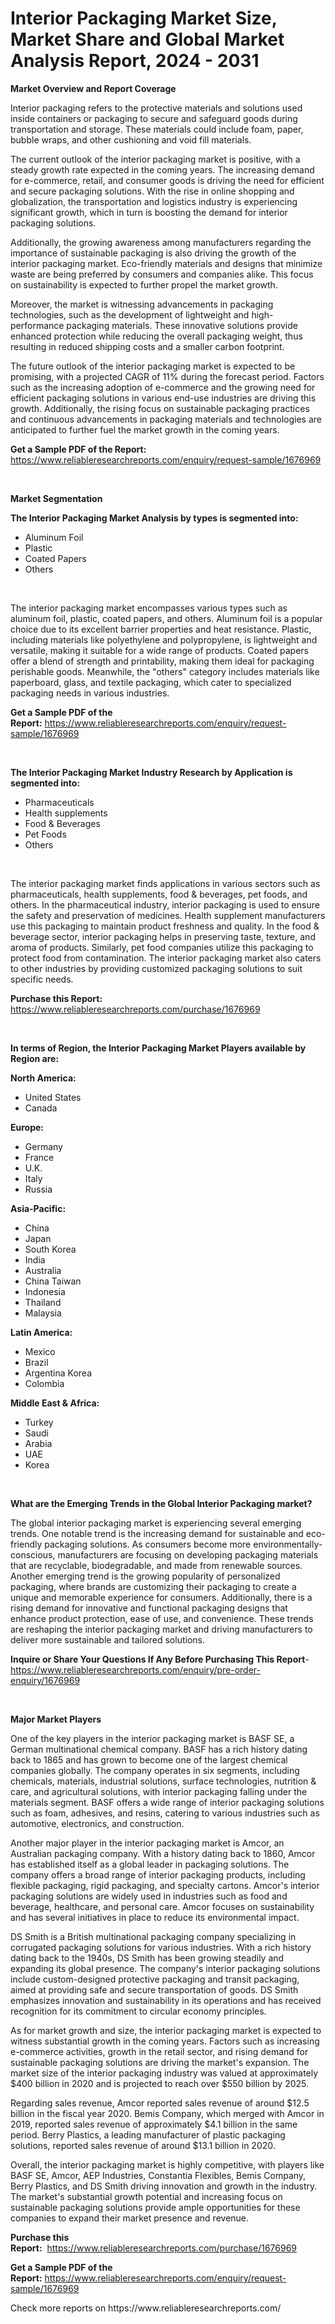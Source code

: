 <p><h1>Interior Packaging Market Size, Market Share and Global Market Analysis Report, 2024 - 2031</h1></p><p><strong>Market Overview and Report Coverage</strong></p>
<p><p>Interior packaging refers to the protective materials and solutions used inside containers or packaging to secure and safeguard goods during transportation and storage. These materials could include foam, paper, bubble wraps, and other cushioning and void fill materials.</p><p>The current outlook of the interior packaging market is positive, with a steady growth rate expected in the coming years. The increasing demand for e-commerce, retail, and consumer goods is driving the need for efficient and secure packaging solutions. With the rise in online shopping and globalization, the transportation and logistics industry is experiencing significant growth, which in turn is boosting the demand for interior packaging solutions.</p><p>Additionally, the growing awareness among manufacturers regarding the importance of sustainable packaging is also driving the growth of the interior packaging market. Eco-friendly materials and designs that minimize waste are being preferred by consumers and companies alike. This focus on sustainability is expected to further propel the market growth.</p><p>Moreover, the market is witnessing advancements in packaging technologies, such as the development of lightweight and high-performance packaging materials. These innovative solutions provide enhanced protection while reducing the overall packaging weight, thus resulting in reduced shipping costs and a smaller carbon footprint.</p><p>The future outlook of the interior packaging market is expected to be promising, with a projected CAGR of 11% during the forecast period. Factors such as the increasing adoption of e-commerce and the growing need for efficient packaging solutions in various end-use industries are driving this growth. Additionally, the rising focus on sustainable packaging practices and continuous advancements in packaging materials and technologies are anticipated to further fuel the market growth in the coming years.</p></p>
<p><strong>Get a Sample PDF of the Report:</strong> <a href="https://www.reliableresearchreports.com/enquiry/request-sample/1676969">https://www.reliableresearchreports.com/enquiry/request-sample/1676969</a></p>
<p>&nbsp;</p>
<p><strong>Market Segmentation</strong></p>
<p><strong>The Interior Packaging Market Analysis by types is segmented into:</strong></p>
<p><ul><li>Aluminum Foil</li><li>Plastic</li><li>Coated Papers</li><li>Others</li></ul></p>
<p>&nbsp;</p>
<p><p>The interior packaging market encompasses various types such as aluminum foil, plastic, coated papers, and others. Aluminum foil is a popular choice due to its excellent barrier properties and heat resistance. Plastic, including materials like polyethylene and polypropylene, is lightweight and versatile, making it suitable for a wide range of products. Coated papers offer a blend of strength and printability, making them ideal for packaging perishable goods. Meanwhile, the "others" category includes materials like paperboard, glass, and textile packaging, which cater to specialized packaging needs in various industries.</p></p>
<p><strong>Get a Sample PDF of the Report:</strong>&nbsp;<a href="https://www.reliableresearchreports.com/enquiry/request-sample/1676969">https://www.reliableresearchreports.com/enquiry/request-sample/1676969</a></p>
<p>&nbsp;</p>
<p><strong>The Interior Packaging Market Industry Research by Application is segmented into:</strong></p>
<p><ul><li>Pharmaceuticals</li><li>Health supplements</li><li>Food & Beverages</li><li>Pet Foods</li><li>Others</li></ul></p>
<p>&nbsp;</p>
<p><p>The interior packaging market finds applications in various sectors such as pharmaceuticals, health supplements, food & beverages, pet foods, and others. In the pharmaceutical industry, interior packaging is used to ensure the safety and preservation of medicines. Health supplement manufacturers use this packaging to maintain product freshness and quality. In the food & beverage sector, interior packaging helps in preserving taste, texture, and aroma of products. Similarly, pet food companies utilize this packaging to protect food from contamination. The interior packaging market also caters to other industries by providing customized packaging solutions to suit specific needs.</p></p>
<p><strong>Purchase this Report:</strong>&nbsp; <a href="https://www.reliableresearchreports.com/purchase/1676969">https://www.reliableresearchreports.com/purchase/1676969</a></p>
<p>&nbsp;</p>
<p><strong>In terms of Region, the Interior Packaging Market Players available by Region are:</strong></p>
<p>
    <p> <strong> North America: </strong>
        <ul>
            <li>United States</li>
            <li>Canada</li>
        </ul>
        </p> 
    <p> <strong> Europe: </strong>
        <ul>
            <li>Germany</li>
            <li>France</li>
            <li>U.K.</li>
            <li>Italy</li>
            <li>Russia</li>
        </ul>
        </p> 
    <p> <strong> Asia-Pacific: </strong>
        <ul>
            <li>China</li>
            <li>Japan</li>
            <li>South Korea</li>
            <li>India</li>
            <li>Australia</li>
            <li>China Taiwan</li>
            <li>Indonesia</li>
            <li>Thailand</li>
            <li>Malaysia</li>
        </ul>
        </p> 
    <p> <strong> Latin America: </strong>
        <ul>
            <li>Mexico</li>
            <li>Brazil</li>
            <li>Argentina Korea</li>
            <li>Colombia</li>
        </ul>
        </p> 
    <p> <strong> Middle East & Africa: </strong>
        <ul>
            <li>Turkey</li>
            <li>Saudi</li>
            <li>Arabia</li>
            <li>UAE</li>
            <li>Korea</li>
        </ul>
    </p>
    </p>
<p>&nbsp;</p>
<p><strong>What are the Emerging Trends in the Global Interior Packaging market?</strong></p>
<p><p>The global interior packaging market is experiencing several emerging trends. One notable trend is the increasing demand for sustainable and eco-friendly packaging solutions. As consumers become more environmentally-conscious, manufacturers are focusing on developing packaging materials that are recyclable, biodegradable, and made from renewable sources. Another emerging trend is the growing popularity of personalized packaging, where brands are customizing their packaging to create a unique and memorable experience for consumers. Additionally, there is a rising demand for innovative and functional packaging designs that enhance product protection, ease of use, and convenience. These trends are reshaping the interior packaging market and driving manufacturers to deliver more sustainable and tailored solutions.</p></p>
<p><strong>Inquire or Share Your Questions If Any Before Purchasing This Report</strong>- <a href="https://www.reliableresearchreports.com/enquiry/pre-order-enquiry/1676969">https://www.reliableresearchreports.com/enquiry/pre-order-enquiry/1676969</a></p>
<p>&nbsp;</p>
<p><strong>Major Market Players</strong></p>
<p><p>One of the key players in the interior packaging market is BASF SE, a German multinational chemical company. BASF has a rich history dating back to 1865 and has grown to become one of the largest chemical companies globally. The company operates in six segments, including chemicals, materials, industrial solutions, surface technologies, nutrition & care, and agricultural solutions, with interior packaging falling under the materials segment. BASF offers a wide range of interior packaging solutions such as foam, adhesives, and resins, catering to various industries such as automotive, electronics, and construction.</p><p>Another major player in the interior packaging market is Amcor, an Australian packaging company. With a history dating back to 1860, Amcor has established itself as a global leader in packaging solutions. The company offers a broad range of interior packaging products, including flexible packaging, rigid packaging, and specialty cartons. Amcor's interior packaging solutions are widely used in industries such as food and beverage, healthcare, and personal care. Amcor focuses on sustainability and has several initiatives in place to reduce its environmental impact.</p><p>DS Smith is a British multinational packaging company specializing in corrugated packaging solutions for various industries. With a rich history dating back to the 1940s, DS Smith has been growing steadily and expanding its global presence. The company's interior packaging solutions include custom-designed protective packaging and transit packaging, aimed at providing safe and secure transportation of goods. DS Smith emphasizes innovation and sustainability in its operations and has received recognition for its commitment to circular economy principles.</p><p>As for market growth and size, the interior packaging market is expected to witness substantial growth in the coming years. Factors such as increasing e-commerce activities, growth in the retail sector, and rising demand for sustainable packaging solutions are driving the market's expansion. The market size of the interior packaging industry was valued at approximately $400 billion in 2020 and is projected to reach over $550 billion by 2025.</p><p>Regarding sales revenue, Amcor reported sales revenue of around $12.5 billion in the fiscal year 2020. Bemis Company, which merged with Amcor in 2019, reported sales revenue of approximately $4.1 billion in the same period. Berry Plastics, a leading manufacturer of plastic packaging solutions, reported sales revenue of around $13.1 billion in 2020.</p><p>Overall, the interior packaging market is highly competitive, with players like BASF SE, Amcor, AEP Industries, Constantia Flexibles, Bemis Company, Berry Plastics, and DS Smith driving innovation and growth in the industry. The market's substantial growth potential and increasing focus on sustainable packaging solutions provide ample opportunities for these companies to expand their market presence and revenue.</p></p>
<p><strong>Purchase this Report:</strong>&nbsp;&nbsp;<a href="https://www.reliableresearchreports.com/purchase/1676969">https://www.reliableresearchreports.com/purchase/1676969</a></p>
<p></p>
<p><strong>Get a Sample PDF of the Report:</strong>&nbsp;<a href="https://www.reliableresearchreports.com/enquiry/request-sample/1676969">https://www.reliableresearchreports.com/enquiry/request-sample/1676969</a></p>
<p>Check more reports on https://www.reliableresearchreports.com/</p>